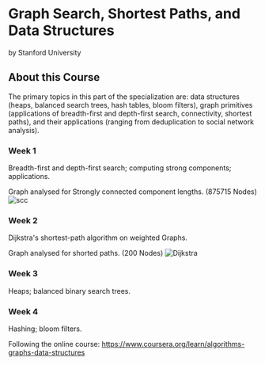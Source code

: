 # Graph Search, Shortest Paths, and Data Structures

by Stanford University

## About this Course

The primary topics in this part of the specialization are: data structures (heaps, balanced search trees, hash tables, bloom filters), graph primitives (applications of breadth-first and depth-first search, connectivity, shortest paths), and their applications (ranging from deduplication to social network analysis).

### Week 1

Breadth-first and depth-first search; computing strong components; applications.

Graph analysed for Strongly connected component lengths. (875715 Nodes)
![scc](graph_scc/graphs/scc_compressed.png)

### Week 2

Dijkstra's shortest-path algorithm on weighted Graphs.

Graph analysed for shorted paths. (200 Nodes)
![Dijkstra](dijkstra/graphs/dijkstra.svg)

### Week 3

Heaps; balanced binary search trees.

### Week 4

Hashing; bloom filters.

Following the online course:
https://www.coursera.org/learn/algorithms-graphs-data-structures
